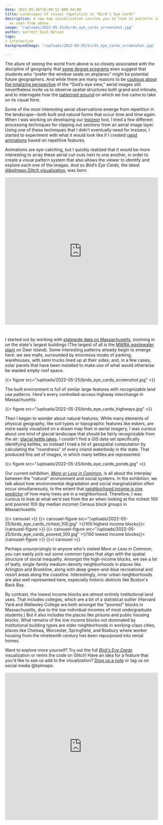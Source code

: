 ```yaml
---
date: 2022-05-26T16:00:52.000-04:00
title: Landscapes of visual repetition in "Bird's Eye Cards"
description: A new map visualization invites you to look at patterns in the landscape
  as seen from above
image: "/uploads/2022-05-25/birds_eye_cards_screenshot.jpg"
author: Garrett Dash Nelson
tags:
- interactive
backgroundImage: "/uploads/2022-05-25/birds_eye_cards_screenshot.jpg"

---
```

The allure of seeing the world from above is so closely associated with the discipline of geography that [some degree programs](https://ceoas.oregonstate.edu/how-do-i-know-if-i-want-be-geographer) even suggest that students who “prefer the window seats on airplanes” might be potential future geographers. And while there are many reasons to be [cautious about the totalizing perspective](https://journals.sagepub.com/doi/abs/10.1068/d100199) of the “God’s-eye view,” aerial images still nevertheless invite us to observe spatial structures both grand and intimate, and to interrogate how the [patterned ground](http://www.worldcat.org/oclc/718608208) on which we live came to take on its visual form.

Some of the most interesting aerial observations emerge from repetition in the landscape—both built and natural forms that occur time and time again. When I was working on developing our [Insizeor](https://insizeor.netlify.app) tool, I tried a few different processing techniques for clipping out sections from an aerial image layer. Using one of these techniques that I didn’t eventually need for Insizeor, I started to experiment with what it would look like if I created [rapid animations](https://twitter.com/en_dash/status/1479893349515599874) based on repetitive features.

Animations are eye-catching, but I quickly realized that it would be more interesting to array these aerial cut-outs next to one another, in order to create a visual pattern system that also allows the viewer to identify and explore each one of the images. And so _Bird’s Eye Cards,_ the latest [@bplmaps Glitch visualization](https://glitch.com/@bplmaps), was born:

<div class="glitch-embed-wrap" style="height: 486px; width: 100%; margin-top: 15px; margin-bottom: 40px;">
<iframe
allow="geolocation; microphone; camera; midi; encrypted-media"
src="https://glitch.com/embed/#!/embed/birds-eye-cards?previewSize=100&previewFirst=true&sidebarCollapsed=true"
alt="birds-eye-cards on Glitch"
style="height: 100%; width: 100%; border: 0;">
</iframe>
</div>

I started out by working with [statewide data on Massachusetts](https://www.mass.gov/info-details/massgis-data-building-structures-2-d), zooming in on the state's largest buildings (The largest of all is the [MWRA wastewater plant](https://www.mwra.com/03sewer/html/DeerIslandWindow.htm) on Deer Island). Some interesting patterns already begin to emerge here: we see malls, surrounded by enormous moats of parking; warehouses, with semi trucks lined up at their sides; and, in a few cases, solar panels that have been installed to make use of what would otherwise be wasted empty roof space.

{{< figure src="/uploads/2022-05-25/birds_eye_cards_screenshot.jpg" >}}

The built environment is full of similar large features with recognizable land use patterns. Here's every controlled-access highway interchange in Massachusetts:

{{< figure src="/uploads/2022-05-25/birds_eye_cards_highways.jpg" >}}

Then I began to wonder about natural features. While many elements of physical geography, like soil types or topographic features like eskers, are more easily visualized on a drawn map than in aerial imagery, I was curious about one kind of glacial landscape that should be fairly recognizable from the air: [glacial kettle lakes](https://en.wikipedia.org/wiki/Kettle_(landform)). I couldn't find a GIS data set specifically identifying kettles, so instead I tried a bit of geospatial computation by calculating the "roundness" of every inland waterbody in the state. That produced this set of images, in which many kettles are represented:

{{< figure src="/uploads/2022-05-25/birds_eye_cards_ponds.jpg" >}}

Our current exhibition, [_More or Less in Common_](https://www.leventhalmap.org/digital-exhibitions/more-or-less-in-common/), is all about the interplay between the "natural" environment and social systems. In the exhibition, we talk about how environmental degradation and social marginalization often occur simultaneously, to the extent that [neighborhood income is one predictor](https://journals.plos.org/plosone/article?id=10.1371/journal.pone.0122051) of how many trees are in a neighborhood. Therefore, I was curious to look at what we'd see from the air when looking at the richest 100 and poorest 100 (by median income) Census block groups in Massachusetts:

{{< carousel >}}
{{< carousel-figure src="/uploads/2022-05-25/birds_eye_cards_richest_100.jpg" >}}100 highest income blocks{{< /carousel-figure >}}
{{< carousel-figure src="/uploads/2022-05-25/birds_eye_cards_poorest_100.jpg" >}}100 lowest income blocks{{< /carousel-figure >}}
{{</ carousel >}}

Perhaps unsurprisingly to anyone who's visited _More or Less in Common_, you can easily pick out some common types that align with the spatial structure of social inequality. Amongst the high-income blocks, we see a lot of leafy, single-family medium-density neighborhoods in places like Arlington and Brookline, along with deep green-and-blue recreational and resort areas along the coastline. Interestingly, inner urban neighborhoods are also well represented here, especially historic districts like Boston's Back Bay.

By contrast, the lowest income blocks are almost entirely institutional land uses. That includes colleges, which are a bit of a statistical outlier (Harvard Yard and Wellesley College are both amongst the "poorest" blocks in Massachusetts, due to the low individual incomes of most undergraduate students.) But it also includes the places like prisons and public housing blocks. What remains of the low income blocks not dominated by institutional building types are older neighborhoods in working-class cities, places like Chelsea, Worcester, Springfield, and Roxbury where worker housing from the nineteenth century has been repurposed into rental homes.

Want to explore more yourself? Try out the full [_Bird's Eye Cards_](https://glitch.com/@bplmaps) visualization or remix the code on Glitch! Have an idea for a feature that you'd like to see us add to the visualization? [Drop us a note](/about/contact-connect/) or tag us on social media @bplmaps.

<div class="glitch-embed-wrap" style="height: 486px; width: 100%; margin-top: 15px; margin-bottom: 40px;">
<iframe
allow="geolocation; microphone; camera; midi; encrypted-media"
src="https://glitch.com/embed/#!/embed/birds-eye-cards?previewSize=100&previewFirst=true&sidebarCollapsed=true"
alt="birds-eye-cards on Glitch"
style="height: 100%; width: 100%; border: 0;">
</iframe>
</div>